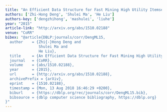 ```yaml
---
title: "An Efficient Data Structure for Fast Mining High Utility Itemsets"
authors: ['Zhi-Hong Deng', 'Shulei Ma', 'He Liu']
authors-key: ['dengzhihong', 'mashulei', 'liuhe']
year: "2015"
article-link: "http://arxiv.org/abs/1510.02188"
venue: "CoRR"
bibex: "@article{DBLP:journals/corr/DengML15,
  author    = {Zhi{-}Hong Deng and
               Shulei Ma and
               He Liu},
  title     = {An Efficient Data Structure for Fast Mining High Utility Itemsets},
  journal   = {CoRR},
  volume    = {abs/1510.02188},
  year      = {2015},
  url       = {http://arxiv.org/abs/1510.02188},
  archivePrefix = {arXiv},
  eprint    = {1510.02188},
  timestamp = {Mon, 13 Aug 2018 16:46:29 +0200},
  biburl    = {https://dblp.org/rec/journals/corr/DengML15.bib},
  bibsource = {dblp computer science bibliography, https://dblp.org}
}"
---
```

